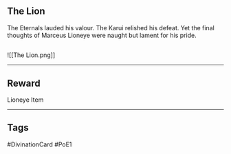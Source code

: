 ## The Lion
The Eternals lauded his valour. The Karui relished his defeat. Yet the final thoughts of Marceus Lioneye were naught but lament for his pride.
## 
![[The Lion.png]]

---
## Reward
Lioneye Item

---
## Tags
#DivinationCard
#PoE1